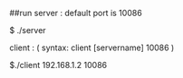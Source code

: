 ##run
server : default port is 10086

$ ./server

client : ( syntax:  client [servername] 10086 )

$./client  192.168.1.2  10086 

